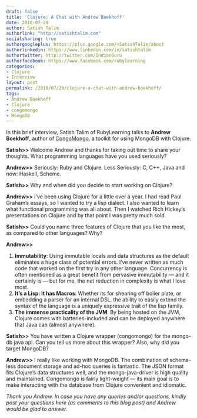 ```yaml
---
draft: false
title: 'Clojure: A Chat with Andrew Boekhoff'
date: 2010-07-29
author: Satish Talim
authorlink: "http://satishtalim.com"
socialsharing: true
authorgoogleplus: https://plus.google.com/+SatishTalim/about
authorlinkedin: https://www.linkedin.com/in/satishtalim
authortwitter: http://twitter.com/IndianGuru
authorfacebook: https://www.facebook.com/rubylearning
categories:
- Clojure
- Interview
layout: post
permalink: /2010/07/29/clojure-a-chat-with-andrew-boekhoff/
tags:
- Andrew Boekhoff
- Clojure
- congomongo
- MongoDB
---
```

In this brief interview, Satish Talim of RubyLearning talks to **Andrew
Boekhoff**, author of
[CongoMongo](http://github.com/somnium/congomongo), a toolkit for using
MongoDB with Clojure.

**Satish\>\>** Welcome Andrew and thanks for taking out time to share
your thoughts. What programming languages have you used seriously?

**Andrew\>\>** Seriously: Ruby and Clojure. Less Seriously: C, C++, Java
and now: Haskell, Scheme.

**Satish\>\>** Why and when did you decide to start working on Clojure?

**Andrew\>\>** I’ve been using Clojure for a little over a year. I had
read Paul Graham’s essays, so I wanted to try a lisp dialect. I also
wanted to learn what functional programming was all about. Then I
watched Rich Hickey’s presentations on Clojure and by that point I was
pretty much sold.

**Satish\>\>** Could you name three features of Clojure that you like
the most, as compared to other languages? Why?

**Andrew\>\>**

1.  **Immutability**: Using immutable locals and data structures as the
    default eliminates a huge class of potential errors. I’ve never
    written as much code that worked on the first try in any other
    language. Concurrency is often mentioned as a great benefit from
    pervasive immutability — and it certainly is — but for me, the net
    reduction in complexity is what I love most.
2.  **It’s a Lisp: It has Macros**: Whether its for shearing off boiler
    plate, or embedding a parser for an internal DSL, the ability to
    easily extend the syntax of the language is a uniquely expressive
    trait of the lisp family.
3.  **The immense practicality of the JVM**: By being hosted on the JVM,
    Clojure comes with batteries-included and can be deployed anywhere
    that Java can (almost anywhere).

**Satish\>\>** You have written a Clojure wrapper (congomongo) for the
mongo-db java api. Can you tell us more about this wrapper? Also, why
did you target MongoDB?

**Andrew\>\>** I really like working with MongoDB. The combination of
schema-less document storage and ad-hoc queries is fantastic. The JSON
format fits Clojure’s data structures well, and the mongo-java-driver is
high quality and maintained. Congomongo is fairly light-weight — its
main goal is to make interacting with the database from Clojure
convenient and idiomatic.

*Thank you Andrew. In case you have any queries and/or questions, kindly
post your questions here (as comments to this blog post) and Andrew
would be glad to answer.*
